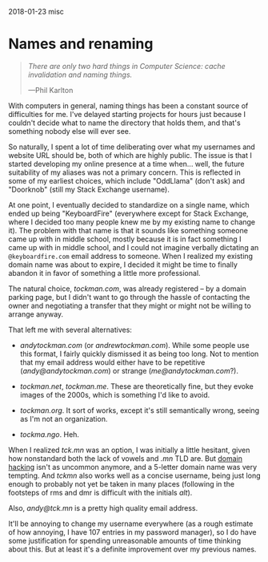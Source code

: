 2018-01-23 misc

# Names and renaming

> *There are only two hard things in Computer Science:
> cache invalidation and naming things.*
>
> —Phil Karlton

<!--*-->

With computers in general,
naming things has been a constant source of difficulties for me.
I've delayed starting projects for hours
just because I couldn't decide what to name the directory that holds them,
and that's something nobody else will ever see.

So naturally,
I spent a lot of time
deliberating over what my usernames and website URL should be,
both of which are highly public.
The issue is that I started developing my online presence
at a time when...
well, the future suitability of my aliases
was not a primary concern.
This is reflected in some of my earliest choices,
which include "OddLlama" (don't ask)
and "Doorknob" (still my Stack Exchange username).

At one point,
I eventually decided to standardize on a single name,
which ended up being "KeyboardFire"
(everywhere except for Stack Exchange,
where I decided too many people knew me by my existing name to change it).
The problem with that name
is that it sounds like something someone came up with in middle school,
mostly because it is in fact something I came up with in middle school,
and I could not imagine verbally dictating
an <code>@keyboardfire.com</code> email address
to someone.
When I realized my existing domain name was about to expire,
I decided it might be time to finally abandon it
in favor of something a little more professional.

The natural choice,
_tockman.com_,
was already registered –
by a domain parking page,
but I didn't want to go through the hassle
of contacting the owner and negotiating a transfer
that they might or might not be willing to arrange anyway.

That left me with several alternatives:

 * _andytockman.com_ (or _andrewtockman.com_).
   While some people use this format,
   I fairly quickly dismissed it as being too long.
   Not to mention that my email address
   would either have to be repetitive
   (_andy@andytockman.com_)
   or strange
   (_me@andytockman.com_?).

 * _tockman.net_, _tockman.me_.
   These are theoretically fine,
   but they evoke images of the 2000s,
   which is something I'd like to avoid.

 * _tockman.org_.
   It sort of works,
   except it's still semantically wrong,
   seeing as I'm not an organization.

 * _tockma.ngo_. Heh.

When I realized _tck.mn_ was an option,
I was initially a little hesitant,
given how nonstandard both the lack of vowels and _.mn_ TLD are.
But [domain hacking][dh] isn't as uncommon anymore,
and a 5-letter domain name was very tempting.
And _tckmn_ also works well as a concise username,
being just long enough to probably not yet be taken in many places
(following in the footsteps of rms and dmr is difficult
with the initials _alt_).

Also, _andy@tck.mn_ is a pretty high quality email address.

It'll be annoying to change my username everywhere
(as a rough estimate of how annoying,
I have 107 entries in my password manager),
so I do have some justification
for spending unreasonable amounts of time thinking about this.
But at least it's a definite improvement over my previous names.

 [dh]: https://en.wikipedia.org/wiki/Domain_hack
